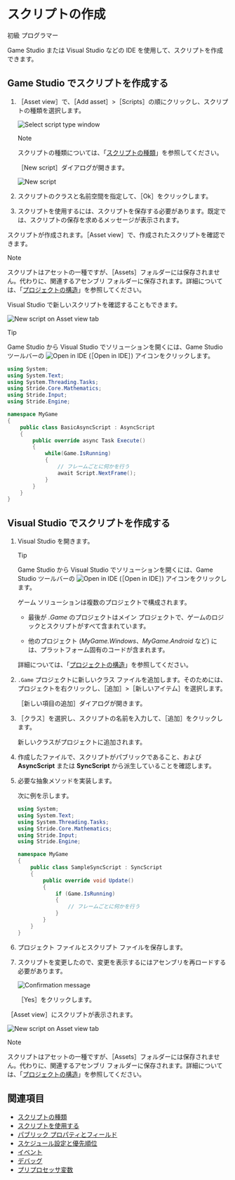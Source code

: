 # スクリプトの作成

<span class="badge text-bg-primary">初級</span>
<span class="badge text-bg-success">プログラマー</span>

Game Studio または Visual Studio などの IDE を使用して、スクリプトを作成できます。

## Game Studio でスクリプトを作成する

1. ［Asset view］で、［Add asset］>［Scripts］の順にクリックし、スクリプトの種類を選択します。

	![Select script type window](media/create-a-script-script-asset-selection.png)

	>[!NOTE]
	>スクリプトの種類については、「[スクリプトの種類](types-of-script.md)」を参照してください。

	［New script］ダイアログが開きます。

	![New script](media/script-wizard.png)

2. スクリプトのクラスと名前空間を指定して、［Ok］をクリックします。

3. スクリプトを使用するには、スクリプトを保存する必要があります。既定では、スクリプトの保存を求めるメッセージが表示されます。

スクリプトが作成されます。［Asset view］で、作成されたスクリプトを確認できます。

>[!NOTE]
> スクリプトはアセットの一種ですが、［Assets］フォルダーには保存されません。代わりに、関連するアセンブリ フォルダーに保存されます。詳細については、「[プロジェクトの構造](../files-and-folders/project-structure.md)」を参照してください。

Visual Studio で新しいスクリプトを確認することもできます。

![New script on Asset view tab](media/create-a-script-new-script-asset-view.png)

> [!TIP]
> Game Studio から Visual Studio でソリューションを開くには、Game Studio ツールバーの ![Open in IDE](media/create-a-script-ide-icon.png) (［Open in IDE］) アイコンをクリックします。

```cs
using System;
using System.Text;
using System.Threading.Tasks;
using Stride.Core.Mathematics;
using Stride.Input;
using Stride.Engine;

namespace MyGame
{
	public class BasicAsyncScript : AsyncScript
	{
		public override async Task Execute()
		{
			while(Game.IsRunning)
			{
				// フレームごとに何かを行う
				await Script.NextFrame();
			}
		}
	}
}
```

## Visual Studio でスクリプトを作成する

1. Visual Studio を開きます。

	> [!TIP]
	> Game Studio から Visual Studio でソリューションを開くには、Game Studio ツールバーの ![Open in IDE](media/create-a-script-ide-icon.png) (［Open in IDE］) アイコンをクリックします。

	ゲーム ソリューションは複数のプロジェクトで構成されます。

	* 最後が *.Game* のプロジェクトはメイン プロジェクトで、ゲームのロジックとスクリプトがすべて含まれています。

	* 他のプロジェクト (*MyGame.Windows*、*MyGame.Android* など) には、プラットフォーム固有のコードが含まれます。

	詳細については、「[プロジェクトの構造](../files-and-folders/project-structure.md)」を参照してください。

2. `.Game` プロジェクトに新しいクラス ファイルを追加します。そのためには、プロジェクトを右クリックし、［追加］>［新しいアイテム］を選択します。

	［新しい項目の追加］ダイアログが開きます。

3. ［クラス］を選択し、スクリプトの名前を入力して、［追加］をクリックします。

   新しいクラスがプロジェクトに追加されます。

4. 作成したファイルで、スクリプトがパブリックであること、および **AsyncScript** または **SyncScript** から派生していることを確認します。

5. 必要な抽象メソッドを実装します。

	次に例を示します。

	```cs
	using System;
	using System.Text;
	using System.Threading.Tasks;
	using Stride.Core.Mathematics;
	using Stride.Input;
	using Stride.Engine;

	namespace MyGame
	{
		public class SampleSyncScript : SyncScript
		{			
			public override void Update()
			{
				if (Game.IsRunning)
				{
					// フレームごとに何かを行う
				}
			}
		}
	}
	```

6. プロジェクト ファイルとスクリプト ファイルを保存します。

7. スクリプトを変更したので、変更を表示するにはアセンブリを再ロードする必要があります。

	![Confirmation message](media/create-a-script-confirmation-message.png)

	［Yes］をクリックします。

［Asset view］にスクリプトが表示されます。

![New script on Asset view tab](media/create-a-script-new-script-asset-view.png)

>[!NOTE]
> スクリプトはアセットの一種ですが、［Assets］フォルダーには保存されません。代わりに、関連するアセンブリ フォルダーに保存されます。詳細については、「[プロジェクトの構造](../files-and-folders/project-structure.md)」を参照してください。

## 関連項目

* [スクリプトの種類](types-of-script.md)
* [スクリプトを使用する](use-a-script.md)
* [パブリック プロパティとフィールド](public-properties-and-fields.md)
* [スケジュール設定と優先順位](scheduling-and-priorities.md)
* [イベント](events.md)
* [デバッグ](debugging.md)
* [プリプロセッサ変数](preprocessor-variables.md)

